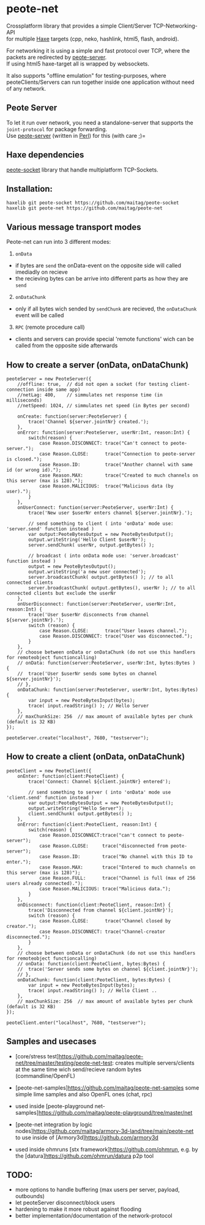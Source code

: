 # peote-net
Crossplatform library that provides a simple Client/Server TCP-Networking-API  
for multiple [Haxe](http://haxe.org) targets (cpp, neko, hashlink, html5, flash, android).  


For networking it is using a simple and fast protocol over TCP, where the packets are redirected by [peote-server](https://github.com/maitag/peote-server).  
If using html5 haxe-target all is wrapped by websockets.  

It also supports "offline emulation" for testing-purposes, where peoteClients/Servers can run together inside one application without need of any network.  


## Peote Server
To let it run over network, you need a standalone-server that supports the `joint-protocol` for package forwarding.  
Use [peote-server](https://github.com/maitag/peote-server) (written in [Perl](https://www.perl.org/)) for this (with care ;)=  


## Haxe dependencies
[peote-socket](https://github.com/maitag/peote-socket) library that handle multiplatform TCP-Sockets.  
  

## Installation:
```
haxelib git peote-socket https://github.com/maitag/peote-socket
haxelib git peote-net https://github.com/maitag/peote-net
```


## Various message transport modes

Peote-net can run into 3 different modes:

1) `onData`
- if bytes are `send` the onData-event on the opposite side will called imediadly on recieve
- the recieving bytes can be arrive into different parts as how they are `send`

2) `onDataChunk`
- only if all bytes wich sended by `sendChunk` are recieved, the `onDataChunk` event will be called

3) `RPC` (remote procedure call)
- clients and servers can provide special 'remote functions' wich can be called from the opposite side afterwards



## How to create a server (onData, onDataChunk)
```
peoteServer = new PeoteServer({
	//offline: true,  // did not open a socket (for testing client-connection inside same app)
	//netLag: 400,    // simmulates net response time (in milliseconds)
	//netSpeed: 1024, // simmulates net speed (in Bytes per second)
	
	onCreate: function(server:PeoteServer) {
		trace('Channel ${server.jointNr} created.');
	},
	onError: function(server:PeoteServer, userNr:Int, reason:Int) {
		switch(reason) {
			case Reason.DISCONNECT: trace("Can't connect to peote-server.");
			case Reason.CLOSE:      trace("Connection to peote-server is closed.");
			case Reason.ID:         trace("Another channel with same id (or wrong id).");
			case Reason.MAX:        trace("Created to much channels on this server (max is 128).");
			case Reason.MALICIOUS:  trace("Malicious data (by user).");
		}
	},
	onUserConnect: function(server:PeoteServer, userNr:Int) {
		trace('New user $userNr enters channel ${server.jointNr}.');
		
		// send something to client ( into 'onData' mode use: 'server.send' function instead )
		var output:PeoteBytesOutput = new PeoteBytesOutput();
		output.writeString('Hello Client $userNr');
		server.sendChunk( userNr, output.getBytes() );
		
		// broadcast ( into onData mode use: 'server.broadcast' function instead )
		output = new PeoteBytesOutput();
		output.writeString('a new user connected');
		server.broadcastChunk( output.getBytes() ); // to all connected clients
		server.broadcastChunk( output.getBytes(), userNr ); // to all connected clients but exclude the userNr
	},
	onUserDisconnect: function(server:PeoteServer, userNr:Int, reason:Int) {
		trace('User $userNr disconnects from channel ${server.jointNr}.');
		switch (reason) {
			case Reason.CLOSE:      trace("User leaves channel.");
			case Reason.DISCONNECT: trace("User was disconnected.");
		}
	},
	// choose between onData or onDataChunk (do not use this handlers for remoteobject functioncalling)
	// onData: function(server:PeoteServer, userNr:Int, bytes:Bytes ) {
	// 	trace('User $userNr sends some bytes on channel ${server.jointNr}');
	// },
	onDataChunk: function(server:PeoteServer, userNr:Int, bytes:Bytes) {
		var input = new PeoteBytesInput(bytes);
		trace( input.readString() ); // Hello Server
	},
	// maxChunkSize: 256  // max amount of available bytes per chunk (default is 32 KB)
});
	
peoteServer.create("localhost", 7680, "testserver");
```

## How to create a client (onData, onDataChunk)
```
peoteClient = new PeoteClient({
	onEnter: function(client:PeoteClient) {
		trace('Connect: Channel ${client.jointNr} entered');
		
		// send something to server ( into 'onData' mode use 'client.send' function instead )
		var output:PeoteBytesOutput = new PeoteBytesOutput();
		output.writeString("Hello Server");
		client.sendChunk( output.getBytes() );
	},
	onError: function(client:PeoteClient, reason:Int) {
		switch(reason) {
			case Reason.DISCONNECT:trace("can't connect to peote-server");
			case Reason.CLOSE:     trace("disconnected from peote-server");
			case Reason.ID:        trace("No channel with this ID to enter.");
			case Reason.MAX:       trace("Entered to much channels on this server (max is 128)");
			case Reason.FULL:      trace("Channel is full (max of 256 users already connected).");
			case Reason.MALICIOUS: trace("Malicious data.");
		}
	},
	onDisconnect: function(client:PeoteClient, reason:Int) {
		trace('Disconnected from channel ${client.jointNr}');
		switch (reason) {
			case Reason.CLOSE:      trace("Channel closed by creator.");
			case Reason.DISCONNECT: trace("Channel-creator disconnected.");
		}
	},
	// choose between onData or onDataChunk (do not use this handlers for remoteobject functioncalling)
	// onData: function(client:PeoteClient, bytes:Bytes) {
	// 	trace('Server sends some bytes on channel ${client.jointNr}');
	// },
	onDataChunk: function(client:PeoteClient, bytes:Bytes) {
		var input = new PeoteBytesInput(bytes);
		trace( input.readString() ); // Hello Client ..
	},
	// maxChunkSize: 256  // max amount of available bytes per chunk (default is 32 KB)
});

peoteClient.enter("localhost", 7680, "testserver");
```


## Samples and usecases

- [core/stress test]<https://github.com/maitag/peote-net/tree/master/testing/peote-net-test>: creates multiple servers/clients at the same time wich send/recieve random bytes (commandline/OpenFL)  

- [peote-net-samples]<https://github.com/maitag/peote-net-samples> some simple lime samples and also OpenFL ones (chat, rpc)  

- used inside [peote-playground net-samples]<https://github.com/maitag/peote-playground/tree/master/net>  

- [peote-net integration by logic nodes]<https://github.com/maitag/armory-3d-land/tree/main/peote-net> to use inside of [Armory3d]<https://github.com/armory3d>

- used inside ohmruns [stx framework]<https://github.com/ohmrun>, e.g. by the [datura]<https://github.com/ohmrun/datura> p2p tool  



## TODO:
- more options to handle buffering (max users per server, payload, outbounds)
- let peoteServer disconnect/block users
- hardening to make it more robust against flooding
- better implementation/documentation of the network-protocol
